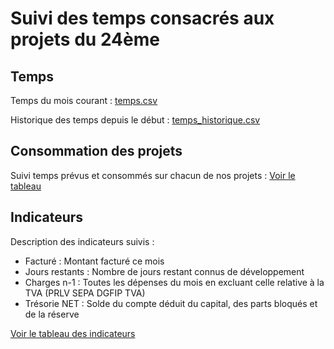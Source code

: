 # Suivi des temps consacrés aux projets du 24ème

## Temps

Temps du mois courant : [temps.csv](https://github.com/24eme/temps/blob/master/temps.csv)

Historique des temps depuis le début : [temps_historique.csv](https://github.com/24eme/temps/tree/master/temps_historique.csv)

## Consommation des projets

Suivi temps prévus et consommés sur chacun de nos projets : [Voir le tableau](https://github.com/24eme/temps/blob/master/suivi_projets.csv)

## Indicateurs

Description des indicateurs suivis :

* Facturé : Montant facturé ce mois
* Jours restants : Nombre de jours restant connus de développement
* Charges n-1 : Toutes les dépenses du mois en excluant celle relative à la TVA (PRLV SEPA DGFIP TVA)
* Trésorie NET : Solde du compte déduit du capital, des parts bloqués et de la réserve

[Voir le tableau des indicateurs](https://github.com/24eme/temps/blob/master/indicateurs.csv)
